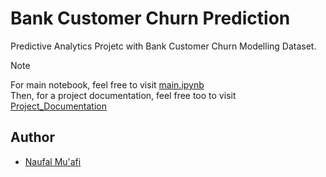 # Bank Customer Churn Prediction

Predictive Analytics Projetc with Bank Customer Churn Modelling Dataset.

> [!NOTE]
> For main notebook, feel free to visit [main.ipynb](main.ipynb)<br>
> Then, for a project documentation, feel free too to visit [Project_Documentation](Project_Documentation.md)


## Author
- [Naufal Mu'afi](mailto:nmuafi1@gmail.com)
